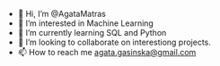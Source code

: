 - 👋 Hi, I’m @AgataMatras
- 👀 I’m interested in Machine Learning
- 🌱 I’m currently learning SQL and Python
- 💞️ I’m looking to collaborate on interestiong projects.
- 📫 How to reach me agata.gasinska@gmail.com
